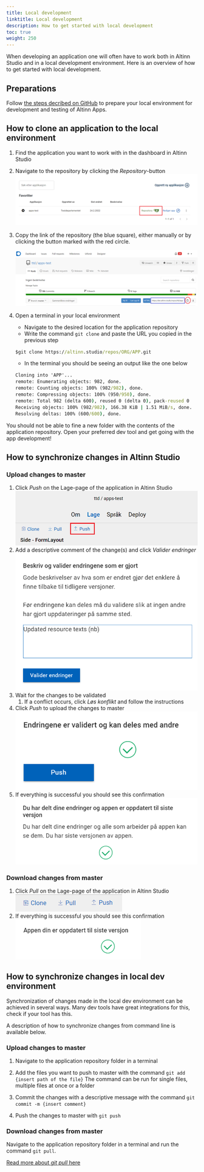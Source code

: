 ```yaml
---
title: Local development
linktitle: Local development
description: How to get started with local development
toc: true
weight: 250
---
```


When developing an application one will often  have to work both in Altinn Studio 
and in a local development environment.
Here is an overview of how to get started with local development.

## Preparations

Follow [the steps decribed on GitHub](https://github.com/Altinn/altinn-studio/blob/master/LOCALAPP.md#prerequisites)
to prepare your local environment for development and testing of Altinn Apps.

## How to clone an application to the local environment

1. Find the application you want to work with in the dashboard in Altinn Studio

2. Navigate to the repository by clicking the _Repository_-button
    ![Repositoryknappen markert i et bilde](find-app-in-dashboard.png)

3. Copy the link of the repository (the blue square), either manually
   or by clicking the button marked with the red circle.

    ![Markert url til repository i Gitea i et bilde](copy-repo-link.png)

4. Open a terminal in your local environment
    - Navigate to the desired location for the application repository
    - Write the command `git clone` and paste the URL you copied in the previous step
   
    ```cmd
    $git clone https://altinn.studio/repos/ORG/APP.git
    ```
   
    - In the terminal you should be seeing an output like the one below
   
    ```cmd
    Cloning into 'APP'...
    remote: Enumerating objects: 982, done.
    remote: Counting objects: 100% (982/982), done.
    remote: Compressing objects: 100% (950/950), done.
    remote: Total 982 (delta 600), reused 0 (delta 0), pack-reused 0 
    Receiving objects: 100% (982/982), 166.38 KiB | 1.51 MiB/s, done.
    Resolving deltas: 100% (600/600), done.
    ```

You should not be able to fine a new folder with the contents of the application repository.
Open your preferred dev tool and get going with the app development!

## How to synchronize changes in Altinn Studio

### Upload changes to master

1. Click _Push_ on the Lage-page of the application in Altinn Studio
   ![Push-knappen markert i Altin Studio](push-button-in-studio.png)
2. Add a descriptive comment of the change(s) and click _Valider endringer_
    ![Commitmelding og valider-endringer illustrert](commit-message.png)
3. Wait for the changes to be validated
   1. If a conflict occurs, click _Løs konflikt_ and follow the instructions
4. Click _Push_ to upload the changes to master
    ![Push knappen illustrert](push.png)
5. If everything is successful you should see this confirmation
    ![Push bekreftelse](push-confirmation.png)

### Download changes from master

1. Click _Pull_ on the Lage-page of the application in Altinn Studio
   ![Pull markert i Altinn Studio](pull.png)
2. If everything is successful you should see this confirmation
    ![Push bekreftelse](pull-successful.png)

## How to synchronize changes in local dev environment

Synchronization of changes made in the local dev environment can be achieved in several ways.
Many dev tools have great integrations for this, 
check if your tool has this.

A description of how to synchronize changes from command line 
is available below.

### Upload changes to master

1. Navigate to the application repository folder in a terminal

2. Add the files you want to push to master with the command `git add {insert path of the file}`
   The command can be run for single files, multiple files at once or a folder

3. Commit the changes with a descriptive message with the command `git commit -m {insert comment}`

4. Push the changes to master with `git push` 

### Download changes from master

Navigate to the application repository folder in a terminal and run the command `git pull`.

[Read more about _git pull_ here](https://git-scm.com/docs/git-pull)
